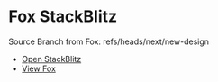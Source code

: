 # Fox StackBlitz

Source Branch from Fox: refs/heads/next/new-design

- [Open StackBlitz](https://stackblitz.com/github/assecosolutions/fox-stackblitz/tree/d84b1460bdf4b01d8012218730408fe9c04d63ac?terminal=start)
- [View Fox](https://github.com/assecosolutions/fox/tree/5723e77aa9b9fbff35cb267d0b00e03c500e34f2)
